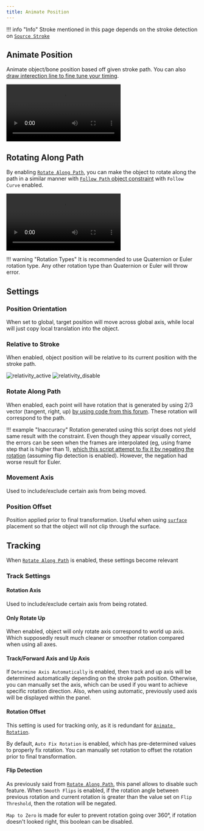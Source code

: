 ```yaml
---
title: Animate Position
---
```


!!! info "Info"
    Stroke mentioned in this page depends on the stroke detection on [`Source Stroke`](../stroke_panel/index.md#source-stroke)

## Animate Position
Animate object/bone position based off given stroke path. You can also [draw interection line to fine tune your timing](../other/timing_chart.md).

![type:video](../videos/position.mp4)

## Rotating Along Path
By enabling [`Rotate Along Path`](#rotate-along-path), you can make the object to rotate along the path in a similar manner with [`Follow Path` object constraint](https://docs.blender.org/manual/en/latest/animation/constraints/relationship/follow_path.htm#bpy-types-followpathconstraint) with `Follow Curve` enabled.

![type:video](../videos/position_along_rotation.mp4)

!!! warning "Rotation Types"
    It is recommended to use Quaternion or Euler rotation type. Any other rotation type than Quaternion or Euler will throw error.

## Settings
### Position Orientation
When set to global, target position will move across global axis, while local will just copy local translation into the object.

### Relative to Stroke
When enabled, object position will be relative to its current position with the stroke path.

![relativity_active](../images/relativity_active.gif)
![relativity_disable](../images/relativity_disable.gif)

### Rotate Along Path
When enabled, each point will have rotation that is generated by using 2/3 vector (tangent, right, up) [by using code from this forum](https://blenderartists.org/t/trying-to-simulate-follow-path-constraint-using-just-python/1142440). These rotation will correspond to the path.

!!! example "Inaccuracy"
    Rotation generated using this script does not yield same result with the constraint. Even though they appear visually correct, the errors can be seen when the frames are interpolated (eg, using frame step that is higher than 1), [which this script attempt to fix it by negating the rotation](#flip-detection) (assuming flip detection is enabled). However, the negation had worse result for Euler.

### Movement Axis
Used to include/exclude certain axis from being moved.

### Position Offset
Position applied prior to final transformation. Useful when using [`surface`](https://docs.blender.org/manual/en/latest/interface/annotate_tool.html#bpy-types-toolsettings-annotation-stroke-placement-view3d) placement so that the object will not clip through the surface.

## Tracking
When [`Rotate Along Path`](#rotate-along-path) is enabled, these settings become relevant

### Track Settings
#### Rotation Axis
Used to include/exclude certain axis from being rotated.

#### Only Rotate Up
When enabled, object will only rotate axis correspond to world up axis. Which supposedly result much cleaner or smoother rotation compared when using all axes.

#### Track/Forward Axis and Up Axis
If `Determine Axis Automatically` is enabled, then track and up axis will be determined automatically depending on the stroke path position. Otherwise, you can manually set the axis, which can be used if you want to achieve specific rotation direction. Also, when using automatic, previously used axis will be displayed within the panel.

#### Rotation Offset
This setting is used for tracking only, as it is redundant for [`Animate Rotation`](./animate_rotation.md).

By default, `Auto Fix Rotation` is enabled, which has pre-determined values to properly fix rotation. You can manually set rotation to offset the rotation prior to final transformation.

#### Flip Detection
As previously said from [`Rotate Along Path`](#rotate-along-path), this panel allows to disable such feature. When `Smooth Flips` is enabled, if the rotation angle between previous rotation and current rotation is greater than the value set on `Flip Threshold`, then the rotation will be negated.

`Map to Zero` is made for euler to prevent rotation going over 360°, if rotation doesn't looked right, this boolean can be disabled.